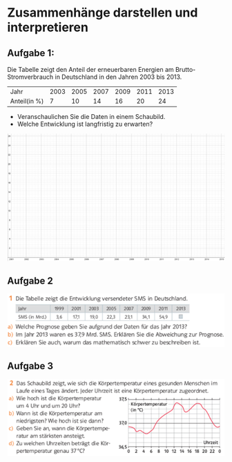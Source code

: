 # Zusammenhänge darstellen und interpretieren
## Aufgabe 1: 
Die Tabelle zeigt den Anteil der erneuerbaren Energien am Brutto-Stromverbrauch in Deutschland in den Jahren 2003 bis 2013.

||||||||
|---|---|---|---|---|---|---| 
|Jahr|2003|2005|2007|2009|2011|2013|
|Anteil(in %)|7|10|14|16|20|24|
- Veranschaulichen Sie die Daten in einem Schaubild.
- Welche Entwicklung ist langfristig zu erwarten?

![alt text](aufgabe-1.png)

## Aufgabe 2

![alt text](aufgabe-2.png)

## Aufgabe 3

![alt text](aufgabe-3.png)